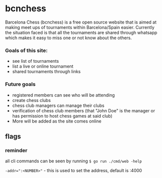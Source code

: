 # bcnchess

Barcelona Chess (bcnchess) is a free open source website that is aimed at making meet ups of tournaments within Barcelona/Spain easier. Currently the situation faced is that all the tournaments
are shared through whatsapp which makes it easy to miss one or not know about the others.

### Goals of this site:
- see list of tournaments
- list a live or online tournament
- shared tournaments through links


### Future goals
- registered members can see who will be attending
- create chess clubs
- chess club managers can manage their clubs
- verification of chess club members (that "John Doe" is the manager or has permission to host chess games at said club)
- More will be added as the site comes online
## flags
### reminder
all cli commands can be seen by running `$ go run ./cmd/web -help`

`-addr=":<NUMBER>"` - this is used to set the address, default is :4000